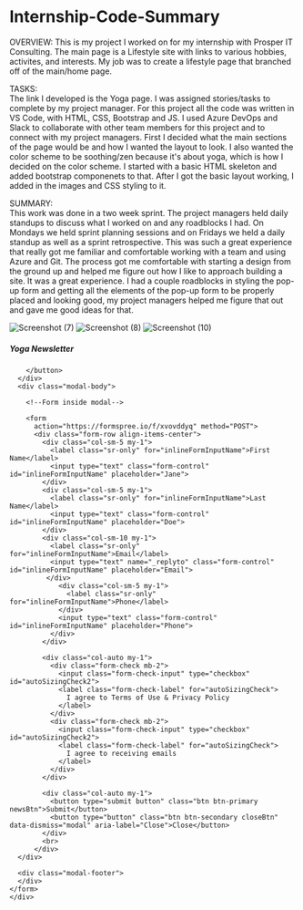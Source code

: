 # Internship-Code-Summary
OVERVIEW:
  This is my project I worked on for my internship with Prosper IT Consulting.  The main page is a Lifestyle site with links to various hobbies, activites, and interests.  My job was to create a lifestyle page that branched off of the main/home page.  

TASKS:  
  The link I developed is the Yoga page.  I was assigned stories/tasks to complete by my project manager.  For this project all the code was written in VS Code, with HTML, CSS, Bootstrap and JS.  I used Azure DevOps and Slack to collaborate with other team members for this project and to connect with my project managers.  First I decided what the main sections of the page would be and how I wanted the layout to look.  I also wanted the color scheme to be soothing/zen because it's about yoga, which is how I decided on the color scheme.  I started with a basic HTML skeleton and added bootstrap componenets to that.  After I got the basic layout working, I added in the images and CSS styling to it. 

SUMMARY:  
  This work was done in a two week sprint.  The project managers held daily standups to discuss what I worked on and any roadblocks I had.  On Mondays we held sprint planning sessions and on Fridays we held a daily standup as well as a sprint retrospective.  This was such a great experience that really got me familiar and comfortable working with a team and using Azure and Git. The process got me comfortable with starting a design from the ground up and helped me figure out how I like to approach building a site.  It was a great experience.  I had a couple roadblocks in styling the pop-up form and getting all the elements of the pop-up form to be properly placed and looking good, my project managers helped me figure that out and gave me good ideas for that. 
  
![Screenshot (7)](https://user-images.githubusercontent.com/71109424/111341569-e13a9180-8636-11eb-97d2-3d6712d76449.png)
![Screenshot (8)](https://user-images.githubusercontent.com/71109424/111341599-e4ce1880-8636-11eb-86e6-00ebfe7c4be7.png)
![Screenshot (10)](https://user-images.githubusercontent.com/71109424/111341618-e8fa3600-8636-11eb-8cc5-2fa465689a89.png)



<!--Some code snippets-->

<div class="modal fade" id="staticBackdrop" data-backdrop="static" data-keyboard="false" tabindex="-1" aria-labelledby="staticBackdropLabel" aria-hidden="true">
  <div class="modal-dialog">
    <div class="modal-content">
      <div class="modal-header">
        <h5 class="modal-title" id="staticBackdropLabel">Yoga Newsletter</h5>
          
        </button>
      </div>
      <div class="modal-body">
       
        <!--Form inside modal-->
       
        <form
          action="https://formspree.io/f/xvovddyq" method="POST">
          <div class="form-row align-items-center">
            <div class="col-sm-5 my-1">
              <label class="sr-only" for="inlineFormInputName">First Name</label>
              <input type="text" class="form-control" id="inlineFormInputName" placeholder="Jane">
            </div>
            <div class="col-sm-5 my-1">
              <label class="sr-only" for="inlineFormInputName">Last Name</label>
              <input type="text" class="form-control" id="inlineFormInputName" placeholder="Doe">
            </div>
            <div class="col-sm-10 my-1">
              <label class="sr-only" for="inlineFormInputName">Email</label>
              <input type="text" name="_replyto" class="form-control" id="inlineFormInputName" placeholder="Email">
             </div>
                <div class="col-sm-5 my-1">
                  <label class="sr-only" for="inlineFormInputName">Phone</label>
                </div>
                <input type="text" class="form-control" id="inlineFormInputName" placeholder="Phone">
              </div>
            </div>
            
            <div class="col-auto my-1">
              <div class="form-check mb-2">
                <input class="form-check-input" type="checkbox" id="autoSizingCheck2">
                <label class="form-check-label" for="autoSizingCheck">
                  I agree to Terms of Use & Privacy Policy
                </label>
              </div>
              <div class="form-check mb-2">
                <input class="form-check-input" type="checkbox" id="autoSizingCheck2">
                <label class="form-check-label" for="autoSizingCheck">
                  I agree to receiving emails
                </label>
              </div>
            </div>
            
            <div class="col-auto my-1">
              <button type="submit button" class="btn btn-primary newsBtn">Submit</button>
              <button type="button" class="btn btn-secondary closeBtn" data-dismiss="modal" aria-label="Close">Close</button>
            </div>
            <br>
          </div>
      </div>
      
      <div class="modal-footer">
      </div>
    </form>
    </div>
  </div>
</div>
<br>
<br>
